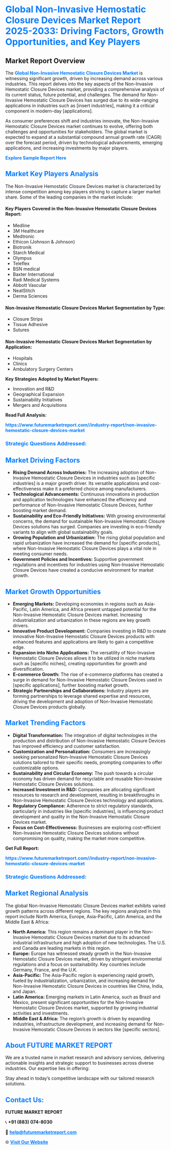 <h1 style="color: #007BFF;">Global Non-Invasive Hemostatic Closure Devices Market Report 2025-2033: Driving Factors, Growth Opportunities, and Key Players</h1>

<section id="overview">
<h2>Market Report Overview</h2>
<p>The <a href="https://www.futuremarketreport.com//industry-report/non-invasive-hemostatic-closure-devices-market" style="color: #007BFF; text-decoration: none;"><strong>Global Non-Invasive Hemostatic Closure Devices Market</strong></a> is witnessing significant growth, driven by increasing demand across various industries. This report delves into the key aspects of the Non-Invasive Hemostatic Closure Devices market, providing a comprehensive analysis of its current status, future potential, and challenges. The demand for Non-Invasive Hemostatic Closure Devices has surged due to its wide-ranging applications in industries such as [insert industries], making it a critical component in modern-day [applications].</p>
<p>As consumer preferences shift and industries innovate, the Non-Invasive Hemostatic Closure Devices market continues to evolve, offering both challenges and opportunities for stakeholders. The global market is expected to expand at a substantial compound annual growth rate (CAGR) over the forecast period, driven by technological advancements, emerging applications, and increasing investments by major players.</p>
</section>

<section id="overview">
<p><a href="https://www.futuremarketreport.com//request-sample/reportId=59889" style="color: #007BFF; text-decoration: none;"><strong>Explore Sample Report Here</strong></a></p>
</section>

<section id="key-players">
<h2 style="color: #007BFF;">Market Key Players Analysis</h2>
<p>The Non-Invasive Hemostatic Closure Devices market is characterized by intense competition among key players striving to capture a larger market share. Some of the leading companies in the market include:</p>
<h4>Key Players Covered in the Non-Invasive Hemostatic Closure Devices Report:</h4>
<ul><li>Medline</li><li>3M Healthcare</li><li>Medtronic</li><li>Ethicon (Johnson &amp; Johnson)</li><li>Biotronik</li><li>Starch Medical</li><li>Olympus</li><li>Teleflex</li><li>BSN medical</li><li>Baxter International</li><li>Radi Medical Systems</li><li>Abbott Vascular</li><li>NeatStitch</li><li>Derma Sciences</li></ul>
<h4>Non-Invasive Hemostatic Closure Devices Market Segmentation by Type:</h4>
<ul><li>Closure Strips</li><li>Tissue Adhesive</li><li>Sutures</li></ul>

<h4>Non-Invasive Hemostatic Closure Devices Market Segmentation by Application:</h4>
<ul><li>Hospitals</li><li>Clinics</li><li>Ambulatory Surgery Centers</li></ul>
<p><strong>Key Strategies Adopted by Market Players:</strong></p>
<ul>
<li>Innovation and R&D</li>
<li>Geographical Expansion</li>
<li>Sustainability Initiatives</li>
<li>Mergers and Acquisitions</li>
</ul>
</section>

<section>
<p><strong>Read Full Analysis: </strong></p><a href="https://www.futuremarketreport.com//industry-report/non-invasive-hemostatic-closure-devices-market" style="color: #007BFF; text-decoration: none;"><strong>https://www.futuremarketreport.com//industry-report/non-invasive-hemostatic-closure-devices-market</strong></a>
<h3 style="color: #007BFF;">Strategic Questions Addressed:</h3>
</section>

<section id="driving-factors">
<h2 style="color: #007BFF;">Market Driving Factors</h2>
<ul>
<li><strong>Rising Demand Across Industries:</strong> The increasing adoption of Non-Invasive Hemostatic Closure Devices in industries such as [specific industries] is a major growth driver. Its versatile applications and cost-effectiveness make it a preferred choice among manufacturers.</li>
<li><strong>Technological Advancements:</strong> Continuous innovations in production and application technologies have enhanced the efficiency and performance of Non-Invasive Hemostatic Closure Devices, further boosting market demand.</li>
<li><strong>Sustainability and Eco-Friendly Initiatives:</strong> With growing environmental concerns, the demand for sustainable Non-Invasive Hemostatic Closure Devices solutions has surged. Companies are investing in eco-friendly variants to align with global sustainability goals.</li>
<li><strong>Growing Population and Urbanization:</strong> The rising global population and rapid urbanization have increased the demand for [specific products], where Non-Invasive Hemostatic Closure Devices plays a vital role in meeting consumer needs.</li>
<li><strong>Government Policies and Incentives:</strong> Supportive government regulations and incentives for industries using Non-Invasive Hemostatic Closure Devices have created a conducive environment for market growth.</li>
</ul>
</section>

<section id="growth-opportunities">
<h2 style="color: #007BFF;">Market Growth Opportunities</h2>
<ul>
<li><strong>Emerging Markets:</strong> Developing economies in regions such as Asia-Pacific, Latin America, and Africa present untapped potential for the Non-Invasive Hemostatic Closure Devices market. Increasing industrialization and urbanization in these regions are key growth drivers.</li>
<li><strong>Innovative Product Development:</strong> Companies investing in R&D to create innovative Non-Invasive Hemostatic Closure Devices products with enhanced features and applications are likely to gain a competitive edge.</li>
<li><strong>Expansion into Niche Applications:</strong> The versatility of Non-Invasive Hemostatic Closure Devices allows it to be utilized in niche markets such as [specific niches], creating opportunities for growth and diversification.</li>
<li><strong>E-commerce Growth:</strong> The rise of e-commerce platforms has created a surge in demand for Non-Invasive Hemostatic Closure Devices used in [specific applications], further boosting market growth.</li>
<li><strong>Strategic Partnerships and Collaborations:</strong> Industry players are forming partnerships to leverage shared expertise and resources, driving the development and adoption of Non-Invasive Hemostatic Closure Devices products globally.</li>
</ul>
</section>

<section id="trending-factors">
<h2 style="color: #007BFF;">Market Trending Factors</h2>
<ul>
<li><strong>Digital Transformation:</strong> The integration of digital technologies in the production and distribution of Non-Invasive Hemostatic Closure Devices has improved efficiency and customer satisfaction.</li>
<li><strong>Customization and Personalization:</strong> Consumers are increasingly seeking personalized Non-Invasive Hemostatic Closure Devices solutions tailored to their specific needs, prompting companies to offer customizable options.</li>
<li><strong>Sustainability and Circular Economy:</strong> The push towards a circular economy has driven demand for recyclable and reusable Non-Invasive Hemostatic Closure Devices solutions.</li>
<li><strong>Increased Investment in R&D:</strong> Companies are allocating significant resources to research and development, resulting in breakthroughs in Non-Invasive Hemostatic Closure Devices technology and applications.</li>
<li><strong>Regulatory Compliance:</strong> Adherence to strict regulatory standards, particularly in industries like [specific industries], is influencing product development and quality in the Non-Invasive Hemostatic Closure Devices market.</li>
<li><strong>Focus on Cost-Effectiveness:</strong> Businesses are exploring cost-efficient Non-Invasive Hemostatic Closure Devices solutions without compromising on quality, making the market more competitive.</li>
</ul>
</section>

<section>
<p><strong>Get Full Report: </strong></p><a href="https://www.futuremarketreport.com//industry-report/non-invasive-hemostatic-closure-devices-market" style="color: #007BFF; text-decoration: none;"><strong>https://www.futuremarketreport.com//industry-report/non-invasive-hemostatic-closure-devices-market</strong></a>
<h3 style="color: #007BFF;">Strategic Questions Addressed:</h3>
</section>


<section id="regional-analysis">
<h2 style="color: #007BFF;">Market Regional Analysis</h2>
<p>The global Non-Invasive Hemostatic Closure Devices market exhibits varied growth patterns across different regions. The key regions analyzed in this report include North America, Europe, Asia-Pacific, Latin America, and the Middle East & Africa:</p>
<ul>
<li><strong>North America:</strong> This region remains a dominant player in the Non-Invasive Hemostatic Closure Devices market due to its advanced industrial infrastructure and high adoption of new technologies. The U.S. and Canada are leading markets in this region.</li>
<li><strong>Europe:</strong> Europe has witnessed steady growth in the Non-Invasive Hemostatic Closure Devices market, driven by stringent environmental regulations and a focus on sustainability. Key countries include Germany, France, and the U.K.</li>
<li><strong>Asia-Pacific:</strong> The Asia-Pacific region is experiencing rapid growth, fueled by industrialization, urbanization, and increasing demand for Non-Invasive Hemostatic Closure Devices in countries like China, India, and Japan.</li>
<li><strong>Latin America:</strong> Emerging markets in Latin America, such as Brazil and Mexico, present significant opportunities for the Non-Invasive Hemostatic Closure Devices market, supported by growing industrial activities and investments.</li>
<li><strong>Middle East & Africa:</strong> The region’s growth is driven by expanding industries, infrastructure development, and increasing demand for Non-Invasive Hemostatic Closure Devices in sectors like [specific sectors].</li>
</ul>
</section>

<footer>
<h2 style="color: #007BFF;">About FUTURE MARKET REPORT</h2>
<p>We are a trusted name in market research and advisory services, delivering actionable insights and strategic support to businesses across diverse industries. Our expertise lies in offering:</p>

<p>Stay ahead in today’s competitive landscape with our tailored research solutions.</p>

<h2 style="color: #007BFF;">Contact Us:</h2>
<p><strong>FUTURE MARKET REPORT</strong></p>
<p>📞 <strong>+91 (883) 074-8030</strong></p>
<p>📧 <strong><a href="mailto:help@futuremarketreport.com" style="color: #007BFF;">help@futuremarketreport.com</a></strong></p>
<p>🌐 <strong><a href="https://www.futuremarketreport.com/" style="color: #007BFF;">Visit Our Website</a></strong></p>
</footer>